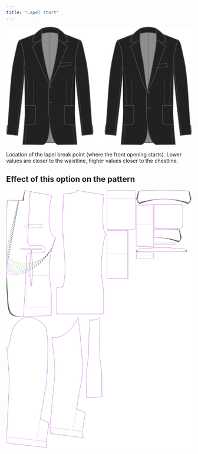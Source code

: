 ```yaml
---
title: "Lapel start"
---
```


![Lapel start](lapelstart.svg)

Location of the lapel break point (where the front opening starts). Lower values are closer to the waistline, higher values closer to the chestline.

## Effect of this option on the pattern

![This image shows the effect of this option by superimposing several variants that have a different value for this option](jaeger_lapelstart_sample.svg "Effect of this option on the pattern")
